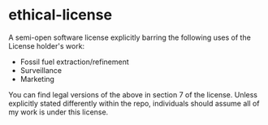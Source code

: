 # ethical-license
A semi-open software license explicitly barring the following uses of the License holder's work:
- Fossil fuel extraction/refinement
- Surveillance
- Marketing

You can find legal versions of the above in section 7 of the license. Unless explicitly stated differently within the repo, individuals should assume all of my work is under this license.
